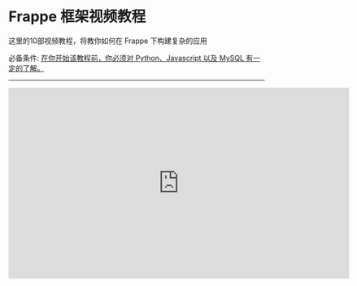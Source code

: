 # Frappe 框架视频教程

这里的10部视频教程，将教你如何在 Frappe 下构建复杂的应用

必备条件: <a href="/docs/user/en/tutorial/before.html" target="_blank">在你开始该教程前，你必须对  Python、Javascript 以及 MySQL 有一定的了解。</a>

---

<iframe width="670" height="376" src="https://www.youtube.com/embed/videoseries?list=PL3lFfCEoMxvzHtsZHFJ4T3n5yMM3nGJ1W" frameborder="0" allowfullscreen></iframe>